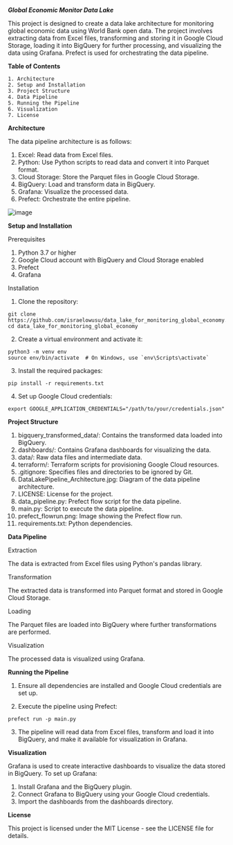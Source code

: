 ***Global Economic Monitor Data Lake***

This project is designed to create a data lake architecture for monitoring global economic data using World Bank open data. 
The project involves extracting data from Excel files, transforming and storing it in Google Cloud Storage, 
loading it into BigQuery for further processing, and visualizing the data using Grafana. Prefect is used for orchestrating the data pipeline.


**Table of Contents**

    1. Architecture
    2. Setup and Installation
    3. Project Structure
    4. Data Pipeline
    5. Running the Pipeline
    6. Visualization
    7. License

**Architecture**

The data pipeline architecture is as follows:

  1. Excel: Read data from Excel files.
  2. Python: Use Python scripts to read data and convert it into Parquet format.
  3. Cloud Storage: Store the Parquet files in Google Cloud Storage.
  4. BigQuery: Load and transform data in BigQuery.
  5. Grafana: Visualize the processed data.
  6. Prefect: Orchestrate the entire pipeline.

![image](https://github.com/israelowusu/data_lake_for_monitoring_global_economy/assets/92272985/0e715373-cac0-4817-ac92-0d795a1b1e7e)



**Setup and Installation**

Prerequisites

  1. Python 3.7 or higher
  2. Google Cloud account with BigQuery and Cloud Storage enabled
  3. Prefect
  4. Grafana

Installation

  1. Clone the repository:

    git clone https://github.com/israelowusu/data_lake_for_monitoring_global_economy.git
    cd data_lake_for_monitoring_global_economy

  2. Create a virtual environment and activate it:

    python3 -m venv env
    source env/bin/activate  # On Windows, use `env\Scripts\activate`

  3. Install the required packages:

    pip install -r requirements.txt

  4. Set up Google Cloud credentials:

    export GOOGLE_APPLICATION_CREDENTIALS="/path/to/your/credentials.json"

**Project Structure**

  1. bigquery_transformed_data/: Contains the transformed data loaded into BigQuery.
  2. dashboards/: Contains Grafana dashboards for visualizing the data.
  3. data/: Raw data files and intermediate data.
  4. terraform/: Terraform scripts for provisioning Google Cloud resources.
  5. .gitignore: Specifies files and directories to be ignored by Git.
  6. DataLakePipeline_Architecture.jpg: Diagram of the data pipeline architecture.
  7. LICENSE: License for the project.
  8. data_pipeline.py: Prefect flow script for the data pipeline.
  9. main.py: Script to execute the data pipeline.
  10. prefect_flowrun.png: Image showing the Prefect flow run.
  11. requirements.txt: Python dependencies.


**Data Pipeline**

Extraction

  The data is extracted from Excel files using Python's pandas library.

Transformation

  The extracted data is transformed into Parquet format and stored in Google Cloud Storage.

Loading

  The Parquet files are loaded into BigQuery where further transformations are performed.

Visualization

  The processed data is visualized using Grafana.


**Running the Pipeline**

  1. Ensure all dependencies are installed and Google Cloud credentials are set up.

  2. Execute the pipeline using Prefect:

    prefect run -p main.py

  3. The pipeline will read data from Excel files, transform and load it into BigQuery, and make it available for visualization in Grafana.


**Visualization**

Grafana is used to create interactive dashboards to visualize the data stored in BigQuery. To set up Grafana:

  1. Install Grafana and the BigQuery plugin.
  2. Connect Grafana to BigQuery using your Google Cloud credentials.
  3. Import the dashboards from the dashboards directory.

**License**

This project is licensed under the MIT License - see the LICENSE file for details.
